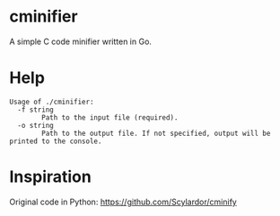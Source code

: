 # cminifier
A simple C code minifier written in Go.

# Help

```
Usage of ./cminifier:
  -f string
        Path to the input file (required).
  -o string
        Path to the output file. If not specified, output will be printed to the console.
```

# Inspiration
Original code in Python: https://github.com/Scylardor/cminify